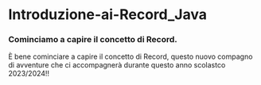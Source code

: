 # Introduzione-ai-Record_Java
### Cominciamo a capire il concetto di Record.

È bene cominciare a capire il concetto di Record, questo nuovo compagno di avventure che ci accompagnerà durante questo anno scolastco 2023/2024!!
